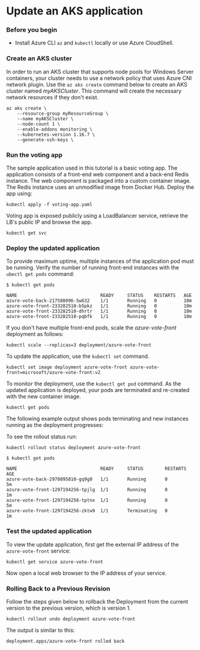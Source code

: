 # Update an AKS application

### Before you begin

- Install Azure CLI `az` and `kubectl` locally or use Azure CloudShell.

### Create an AKS cluster

In order to run an AKS cluster that supports node pools for Windows Server containers, your cluster needs to use a network policy that uses Azure CNI network plugin.
Use the `az aks create` command below to create an AKS cluster named *myAKSCluster*. This command will create the necessary network resources if they don't exist.

```azurecli-interactive
az aks create \
    --resource-group myResourceGroup \
    --name myAKSCluster \
    --node-count 1 \
    --enable-addons monitoring \
    --kubernetes-version 1.16.7 \
    --generate-ssh-keys \
```

### Run the voting app

The sample application used in this tutorial is a basic voting app. 
The application consists of a front-end web component and a back-end Redis instance. 
The web component is packaged into a custom container image. 
The Redis instance uses an unmodified image from Docker Hub.
Deploy the app using:

`kubectl apply -f voting-app.yaml`

Voting app is exposed publicly using a LoadBalancer service, retrieve the LB's public IP and browse the app.

`kubectl get svc`  

### Deploy the updated application

To provide maximum uptime, multiple instances of the application pod must be running. Verify the number of running front-end instances with the `ubectl get pods` command:

```
$ kubectl get pods

NAME                               READY     STATUS    RESTARTS   AGE
azure-vote-back-217588096-5w632    1/1       Running   0          10m
azure-vote-front-233282510-b5pkz   1/1       Running   0          10m
azure-vote-front-233282510-dhrtr   1/1       Running   0          10m
azure-vote-front-233282510-pqbfk   1/1       Running   0          10m
```

If you don't have multiple front-end pods, scale the *azure-vote-front* deployment as follows:

```console
kubectl scale --replicas=3 deployment/azure-vote-front
```

To update the application, use the `kubectl set` command. 

```console
kubectl set image deployment azure-vote-front azure-vote-front=microsoft/azure-vote-front:v2
```

To monitor the deployment, use the `kubectl get pod` command. As the updated application is deployed, your pods are terminated and re-created with the new container image.

```console
kubectl get pods
```

The following example output shows pods terminating and new instances running as the deployment progresses:

To see the rollout status run:

`kubectl rollout status deployment azure-vote-front`

```
$ kubectl get pods

NAME                               READY     STATUS        RESTARTS   AGE
azure-vote-back-2978095810-gq9g0   1/1       Running       0          5m
azure-vote-front-1297194256-tpjlg  1/1       Running       0          1m
azure-vote-front-1297194256-tptnx  1/1       Running       0          5m
azure-vote-front-1297194256-zktw9  1/1       Terminating   0          1m
```

### Test the updated application

To view the update application, first get the external IP address of the `azure-vote-front` service:

```console
kubectl get service azure-vote-front
```

Now open a local web browser to the IP address of your service.

### Rolling Back to a Previous Revision

Follow the steps given below to rollback the Deployment from the current version to the previous version, which is version 1.

`kubectl rollout undo deployment azure-vote-front`

The output is similar to this:

`deployment.apps/azure-vote-front rolled back`
